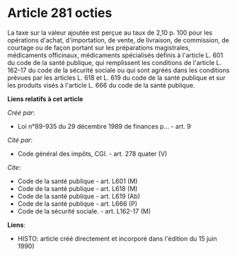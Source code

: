 # Article 281 octies

La taxe sur la valeur ajoutée est perçue au taux de 2,10 p. 100 pour les opérations d'achat, d'importation, de vente, de
livraison, de commission, de courtage ou de façon portant sur les préparations magistrales, médicaments officinaux,
médicaments spécialisés définis à l'article L. 601 du code de la santé publique, qui remplissent les conditions de l'article
L. 162-17 du code de la sécurité sociale ou qui sont agréés dans les conditions prévues par les articles L. 618 et L. 619 du
code de la santé publique et sur les produits visés à l'article L. 666 du code de la santé publique.

**Liens relatifs à cet article**

_Créé par_:

  - Loi n°89-935 du 29 décembre 1989 de finances p... - art. 9

_Cité par_:

  - Code général des impôts, CGI. - art. 278 quater (V)

_Cite_:

  - Code de la santé publique - art. L601 (M)
  - Code de la santé publique - art. L618 (M)
  - Code de la santé publique - art. L619 (Ab)
  - Code de la santé publique - art. L666 (P)
  - Code de la sécurité sociale. - art. L162-17 (M)

**Liens**:

  - HISTO: article créé directement et incorporé dans l'édition du 15 juin 1990)
